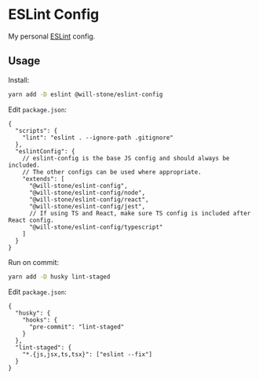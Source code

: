 # ESLint Config

My personal [ESLint](https://eslint.org/) config.

## Usage

Install:

```bash
yarn add -D eslint @will-stone/eslint-config
```

Edit `package.json`:

```jsonc
{
  "scripts": {
    "lint": "eslint . --ignore-path .gitignore"
  },
  "eslintConfig": {
    // eslint-config is the base JS config and should always be included.
    // The other configs can be used where appropriate.
    "extends": [
      "@will-stone/eslint-config",
      "@will-stone/eslint-config/node",
      "@will-stone/eslint-config/react",
      "@will-stone/eslint-config/jest",
      // If using TS and React, make sure TS config is included after React config.
      "@will-stone/eslint-config/typescript"
    ]
  }
}
```

Run on commit:

```bash
yarn add -D husky lint-staged
```

Edit `package.json`:

```jsonc
{
  "husky": {
    "hooks": {
      "pre-commit": "lint-staged"
    }
  },
  "lint-staged": {
    "*.{js,jsx,ts,tsx}": ["eslint --fix"]
  }
}
```
